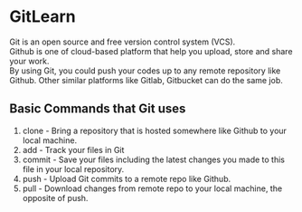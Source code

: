 # GitLearn
Git is an open source and free version control system (VCS).   
Github is one of cloud-based platform that help you upload, store and share your work.   
By using Git, you could push your codes up to any remote repository like Github.
Other similar platforms like Gitlab, Gitbucket can do the same job.
## Basic Commands that Git uses
1. clone - Bring a repository that is hosted somewhere like Github to your local machine.  
2. add - Track your files in Git
3. commit - Save your files including the latest changes you made to this file 
in your local repository. 
4. push - Upload Git commits to a remote repo like Github. 
5. pull - Download changes from remote repo to your local machine, the opposite of push. 

